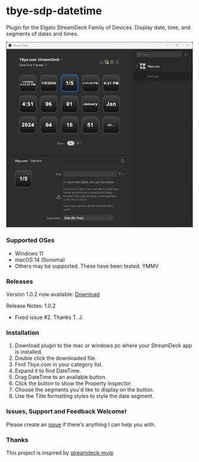 # tbye-sdp-datetime
Plugin for the Elgato StreamDeck Family of Devices.  Display date, time, and segments of dates and times.

<img src="/src/com.tbye.datetime.sdPlugin/actions/template/assets/preview.png" width="600">

### Supported OSes
- Windows 11
- macOS 14 (Sonoma)
- Others may be supported.  These have been tested. YMMV


### Releases

Version 1.0.2 now available: [Download](https://github.com/tbye/tbye-sdp-datetime/releases/download/1.0.2/com.tbye.datetime.streamDeckPlugin)

Release Notes:
1.0.2
- Fixed issue #2.  Thanks T. J.

### Installation

1. Download plugin to the mac or windows pc where your StreamDeck app is installed.
1. Double click the downloaded file.
1. Find Tbye.com in your category list.
1. Expand it to find DateTime.
1. Drag DateTime to an available button.
1. Click the button to show the Property Inspector.
1. Choose the segments you'd like to display on the button.
1. Use the Title formatting styles to style the date segment.


### Issues, Support and Feedback Welcome!

Please create an [issue](https://github.com/tbye/tbye-sdp-datetime/issues/new) if there's anything I can help you with.


### Thanks

This project is inspired by [streamdeck-myip](https://github.com/Nuagic/streamdeck-myip)
